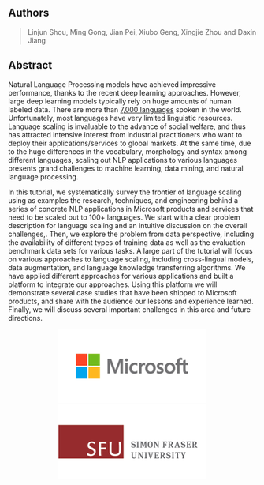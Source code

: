 ## Authors

>Linjun Shou, Ming Gong, Jian Pei, Xiubo Geng, Xingjie Zhou and Daxin Jiang



## Abstract

Natural Language Processing models have achieved impressive performance, thanks to the recent deep learning approaches. However, large deep learning models typically rely on huge amounts of human labeled data. There are more than [7,000 languages](https://www.ethnologue.com/) spoken in the world. Unfortunately, most languages have very limited linguistic resources. Language scaling is invaluable to the advance of social welfare, and thus has attracted intensive interest from industrial practitioners who want to deploy their applications/services to global markets. At the same time, due to the huge differences in the vocabulary, morphology and syntax among different languages, scaling out NLP applications to various languages presents grand challenges to machine learning, data mining, and natural language processing.


In this tutorial, we systematically survey the frontier of language scaling using as examples the research, techniques, and engineering behind a series of concrete NLP applications in Microsoft products and services that need to be scaled out to 100+ languages. We start with a clear problem description for language scaling and an intuitive discussion on the overall challenges,. Then, we explore the problem from data perspective, including the availability of different types of training data as well as the evaluation benchmark data sets for various tasks. A large part of the tutorial will focus on various approaches to language scaling, including cross-lingual models, data augmentation, and language knowledge transferring algorithms. We have applied different approaches for various applications and built a platform to integrate our approaches. Using this platform we will demonstrate several case studies that have been shipped to Microsoft products, and share with the audience our lessons and experience learned. Finally, we will discuss several important challenges in this area and future directions.









<center class="half">
    <img src="./figures/ms.png" height="150" width="300"/> 
    <img src="./figures/sfu.png" height="150"  width="300"/>
</center>

